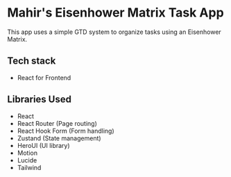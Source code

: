 # Mahir's Eisenhower Matrix Task App

This app uses a simple GTD system to organize tasks using an Eisenhower Matrix.

## Tech stack

-   React for Frontend

## Libraries Used

-   React
-   React Router (Page routing)
-   React Hook Form (Form handling)
-   Zustand (State management)
-   HeroUI (UI library)
-   Motion
-   Lucide
-   Tailwind
